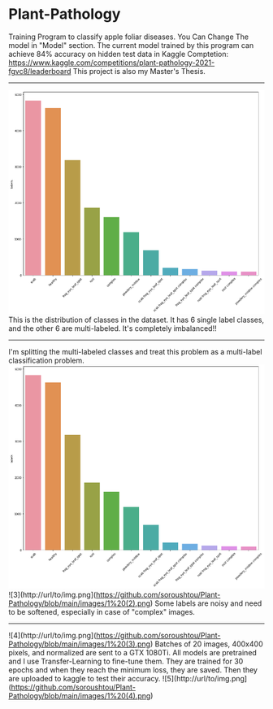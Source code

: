 # Plant-Pathology
Training Program to classify apple foliar diseases.
You Can Change The model in "Model" section.
The current model trained by this program can achieve 84% accuracy on hidden test data in Kaggle Comptetion:
https://www.kaggle.com/competitions/plant-pathology-2021-fgvc8/leaderboard
This project is also my Master's Thesis.
___________________________________________________________________________________
![1](https://github.com/soroushtou/Plant-Pathology/blob/main/images/1%20(5).png)
This is the distribution of classes in the dataset. It has 6 single label classes, and the other 6 are multi-labeled. It's completely imbalanced!!
___________________________________________________________________________________
I'm splitting the multi-labeled classes and treat this problem as a multi-label classification problem.
![2](https://github.com/soroushtou/Plant-Pathology/blob/main/images/1%20(5).png)
![3](http://url/to/img.png](https://github.com/soroushtou/Plant-Pathology/blob/main/images/1%20(2).png)
Some labels are noisy and need to be softened, especially in case of "complex" images.
___________________________________________________________________________________
![4](http://url/to/img.png](https://github.com/soroushtou/Plant-Pathology/blob/main/images/1%20(3).png)
Batches of 20 images, 400x400 pixels, and normalized are sent to a GTX 1080Ti. All models are pretrained and I use Transfer-Learning to fine-tune them. They are trained for 30 epochs and when they reach the minimum loss, they are saved. Then they are uploaded to kaggle to test their accuracy.
![5](http://url/to/img.png](https://github.com/soroushtou/Plant-Pathology/blob/main/images/1%20(4).png)
